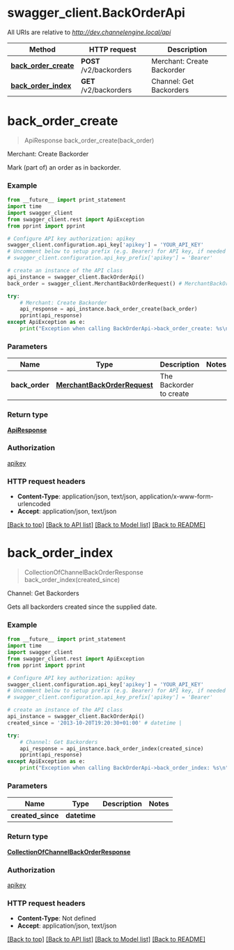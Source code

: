 # swagger_client.BackOrderApi

All URIs are relative to *http://dev.channelengine.local/api*

Method | HTTP request | Description
------------- | ------------- | -------------
[**back_order_create**](BackOrderApi.md#back_order_create) | **POST** /v2/backorders | Merchant: Create Backorder
[**back_order_index**](BackOrderApi.md#back_order_index) | **GET** /v2/backorders | Channel: Get Backorders


# **back_order_create**
> ApiResponse back_order_create(back_order)

Merchant: Create Backorder

Mark (part of) an order as in backorder.

### Example 
```python
from __future__ import print_statement
import time
import swagger_client
from swagger_client.rest import ApiException
from pprint import pprint

# Configure API key authorization: apikey
swagger_client.configuration.api_key['apikey'] = 'YOUR_API_KEY'
# Uncomment below to setup prefix (e.g. Bearer) for API key, if needed
# swagger_client.configuration.api_key_prefix['apikey'] = 'Bearer'

# create an instance of the API class
api_instance = swagger_client.BackOrderApi()
back_order = swagger_client.MerchantBackOrderRequest() # MerchantBackOrderRequest | The Backorder to create

try: 
    # Merchant: Create Backorder
    api_response = api_instance.back_order_create(back_order)
    pprint(api_response)
except ApiException as e:
    print("Exception when calling BackOrderApi->back_order_create: %s\n" % e)
```

### Parameters

Name | Type | Description  | Notes
------------- | ------------- | ------------- | -------------
 **back_order** | [**MerchantBackOrderRequest**](MerchantBackOrderRequest.md)| The Backorder to create | 

### Return type

[**ApiResponse**](ApiResponse.md)

### Authorization

[apikey](../README.md#apikey)

### HTTP request headers

 - **Content-Type**: application/json, text/json, application/x-www-form-urlencoded
 - **Accept**: application/json, text/json

[[Back to top]](#) [[Back to API list]](../README.md#documentation-for-api-endpoints) [[Back to Model list]](../README.md#documentation-for-models) [[Back to README]](../README.md)

# **back_order_index**
> CollectionOfChannelBackOrderResponse back_order_index(created_since)

Channel: Get Backorders

Gets all backorders created since the supplied date.

### Example 
```python
from __future__ import print_statement
import time
import swagger_client
from swagger_client.rest import ApiException
from pprint import pprint

# Configure API key authorization: apikey
swagger_client.configuration.api_key['apikey'] = 'YOUR_API_KEY'
# Uncomment below to setup prefix (e.g. Bearer) for API key, if needed
# swagger_client.configuration.api_key_prefix['apikey'] = 'Bearer'

# create an instance of the API class
api_instance = swagger_client.BackOrderApi()
created_since = '2013-10-20T19:20:30+01:00' # datetime | 

try: 
    # Channel: Get Backorders
    api_response = api_instance.back_order_index(created_since)
    pprint(api_response)
except ApiException as e:
    print("Exception when calling BackOrderApi->back_order_index: %s\n" % e)
```

### Parameters

Name | Type | Description  | Notes
------------- | ------------- | ------------- | -------------
 **created_since** | **datetime**|  | 

### Return type

[**CollectionOfChannelBackOrderResponse**](CollectionOfChannelBackOrderResponse.md)

### Authorization

[apikey](../README.md#apikey)

### HTTP request headers

 - **Content-Type**: Not defined
 - **Accept**: application/json, text/json

[[Back to top]](#) [[Back to API list]](../README.md#documentation-for-api-endpoints) [[Back to Model list]](../README.md#documentation-for-models) [[Back to README]](../README.md)

